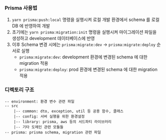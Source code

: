 ### Prisma 사용법
1. `yarn prisma:push:local` 명령을 실행시켜 로컬 개발 환경에서 schema 를 로컬 DB 에 반영하여 개발 
2. 초기에는 `yarn prisma:migration:init` 명령을 실행시켜 마이그레이션 파일을 생성하고 development 데이터베이스에 반영
3. 이후 Schema 변경 시에는 `prisma:migrate:dev` -> `prisma:migrate:deploy` 순서로 실행
    - `prisma:migrate:dev`: development 환경에 변경된 schema 에 대한 migration 적용
    - `prisma:migrate:deploy`: prod 환경에 변경된 schema 에 대한 migration 적용

### 디렉토리 구조
```text
-- environment: 환경 변수 관련 파일
-- src
    |-- common: dto, exception, util 등 공용 함수, 클래스
    |-- config: 서버 실행을 위한 환경설정
    |-- library: prisma, aws 등의 서드파티 라이브러리
    |-- 기타 도메인 관련 모듈들 
-- prisma: prisma schema, migration 관련 파일
```
